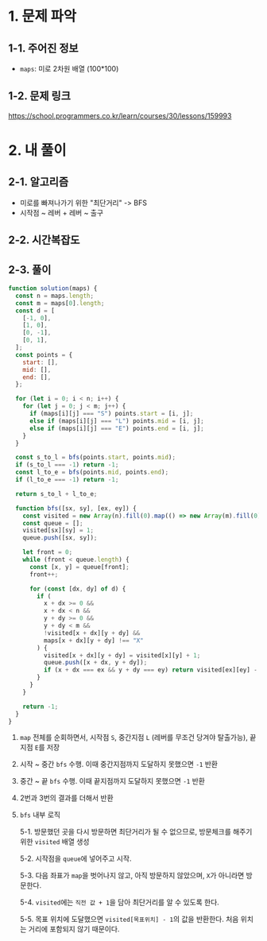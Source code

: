 # 1. 문제 파악

## 1-1. 주어진 정보

- `maps`: 미로 2차원 배열 (100\*100)

## 1-2. 문제 링크

https://school.programmers.co.kr/learn/courses/30/lessons/159993

# 2. 내 풀이

## 2-1. 알고리즘

- 미로를 빠져나가기 위한 "최단거리" -> BFS
- 시작점 ~ 레버 + 레버 ~ 출구

## 2-2. 시간복잡도

## 2-3. 풀이

```js
function solution(maps) {
  const n = maps.length;
  const m = maps[0].length;
  const d = [
    [-1, 0],
    [1, 0],
    [0, -1],
    [0, 1],
  ];
  const points = {
    start: [],
    mid: [],
    end: [],
  };

  for (let i = 0; i < n; i++) {
    for (let j = 0; j < m; j++) {
      if (maps[i][j] === "S") points.start = [i, j];
      else if (maps[i][j] === "L") points.mid = [i, j];
      else if (maps[i][j] === "E") points.end = [i, j];
    }
  }

  const s_to_l = bfs(points.start, points.mid);
  if (s_to_l === -1) return -1;
  const l_to_e = bfs(points.mid, points.end);
  if (l_to_e === -1) return -1;

  return s_to_l + l_to_e;

  function bfs([sx, sy], [ex, ey]) {
    const visited = new Array(n).fill(0).map(() => new Array(m).fill(0));
    const queue = [];
    visited[sx][sy] = 1;
    queue.push([sx, sy]);

    let front = 0;
    while (front < queue.length) {
      const [x, y] = queue[front];
      front++;

      for (const [dx, dy] of d) {
        if (
          x + dx >= 0 &&
          x + dx < n &&
          y + dy >= 0 &&
          y + dy < m &&
          !visited[x + dx][y + dy] &&
          maps[x + dx][y + dy] !== "X"
        ) {
          visited[x + dx][y + dy] = visited[x][y] + 1;
          queue.push([x + dx, y + dy]);
          if (x + dx === ex && y + dy === ey) return visited[ex][ey] - 1;
        }
      }
    }

    return -1;
  }
}
```

1. `map` 전체를 순회하면서, 시작점 `S`, 중간지점 `L` (레버를 무조건 당겨야 탈출가능), 끝지점 `E`를 저장
2. 시작 ~ 중간 `bfs` 수행. 이때 중간지점까지 도달하지 못했으면 `-1` 반환
3. 중간 ~ 끝 `bfs` 수행. 이때 끝지점까지 도달하지 못했으면 `-1` 반환
4. 2번과 3번의 결과를 더해서 반환
5. `bfs` 내부 로직

   5-1. 방문했던 곳을 다시 방문하면 최단거리가 될 수 없으므로, 방문체크를 해주기 위한 `visited` 배열 생성

   5-2. 시작점을 `queue`에 넣어주고 시작.

   5-3. 다음 좌표가 `map`을 벗어나지 않고, 아직 방문하지 않았으며, `X`가 아니라면 방문한다.

   5-4. `visited`에는 `직전 값 + 1`을 담아 최단거리를 알 수 있도록 한다.

   5-5. 목표 위치에 도달했으면 `visited[목표위치] - 1`의 값을 반환한다. 처음 위치는 거리에 포함되지 않기 때문이다.
